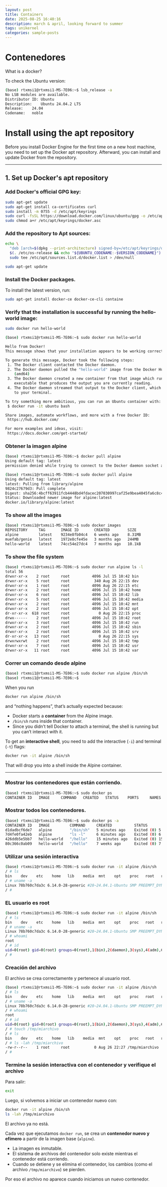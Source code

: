 ```yaml
---
layout: post
title: Containers
date: 2025-08-25 16:40:16
description: march & april, looking forward to summer
tags: unikernel
categories: sample-posts
---
```


# Contenedores
What is a docker?

To check the Ubuntu version:

```bash
(base) rtxmsi1@rtxmsi1-MS-7E06:~$ lsb_release -a
No LSB modules are available.
Distributor ID:	Ubuntu
Description:	Ubuntu 24.04.2 LTS
Release:	24.04
Codename:	noble
```

# Install using the apt repository

Before you install Docker Engine for the first time on a new host machine, you need to set up the Docker apt repository. Afterward, you can install and update Docker from the repository.

---

## 1. Set up Docker's apt repository

### Add Docker's official GPG key:
```bash
sudo apt-get update
sudo apt-get install ca-certificates curl
sudo install -m 0755 -d /etc/apt/keyrings
sudo curl -fsSL https://download.docker.com/linux/ubuntu/gpg -o /etc/apt/keyrings/docker.asc
sudo chmod a+r /etc/apt/keyrings/docker.asc
```

### Add the repository to Apt sources:
```bash
echo \
  "deb [arch=$(dpkg --print-architecture) signed-by=/etc/apt/keyrings/docker.asc] https://download.docker.com/linux/ubuntu \
  $(. /etc/os-release && echo "${UBUNTU_CODENAME:-$VERSION_CODENAME}") stable" | \
  sudo tee /etc/apt/sources.list.d/docker.list > /dev/null

sudo apt-get update
```

### Install the Docker packages.

To install the latest version, run:
```bash
sudo apt-get install docker-ce docker-ce-cli containe
```

### Verify that the installation is successful by running the hello-world image:
```bash
sudo docker run hello-world
```
```bash
(base) rtxmsi1@rtxmsi1-MS-7E06:~$ sudo docker run hello-world

Hello from Docker!
This message shows that your installation appears to be working correctly.

To generate this message, Docker took the following steps:
 1. The Docker client contacted the Docker daemon.
 2. The Docker daemon pulled the "hello-world" image from the Docker Hub.
    (amd64)
 3. The Docker daemon created a new container from that image which runs the
    executable that produces the output you are currently reading.
 4. The Docker daemon streamed that output to the Docker client, which sent it
    to your terminal.

To try something more ambitious, you can run an Ubuntu container with:
 $ docker run -it ubuntu bash

Share images, automate workflows, and more with a free Docker ID:
 https://hub.docker.com/

For more examples and ideas, visit:
 https://docs.docker.com/get-started/
```

### Obtener la imagen alpine
```bash
(base) rtxmsi1@rtxmsi1-MS-7E06:~$ docker pull alpine
Using default tag: latest
permission denied while trying to connect to the Docker daemon socket at unix:///var/run/docker.sock: Post "http://%2Fvar%2Frun%2Fdocker.sock/v1.51/images/create?fromImage=docker.io%2Flibrary%2Falpine&tag=latest": dial unix /var/run/docker.sock: connect: permission denied
```
```bash
(base) rtxmsi1@rtxmsi1-MS-7E06:~$ sudo docker pull alpine
Using default tag: latest
latest: Pulling from library/alpine
9824c27679d3: Pull complete 
Digest: sha256:4bcff63911fcb4448bd4fdacec207030997caf25e9bea4045fa6c8c44de311d1
Status: Downloaded newer image for alpine:latest
docker.io/library/alpine:latest
```
### To show all the images
```bash
(base) rtxmsi1@rtxmsi1-MS-7E06:~$ sudo docker images
REPOSITORY     TAG       IMAGE ID       CREATED        SIZE
alpine         latest    9234e8fb04c4   6 weeks ago    8.31MB
muefab/genie   latest    1972e8cfe45e   3 months ago   244MB
hello-world    latest    74cc54e27dc4   7 months ago   10.1kB
```

### To show the file system
```bash
(base) rtxmsi1@rtxmsi1-MS-7E06:~$ sudo docker run alpine ls -l
total 56
drwxr-xr-x    2 root     root          4096 Jul 15 10:42 bin
drwxr-xr-x    5 root     root           340 Aug 26 22:15 dev
drwxr-xr-x    1 root     root          4096 Aug 26 22:15 etc
drwxr-xr-x    2 root     root          4096 Jul 15 10:42 home
drwxr-xr-x    6 root     root          4096 Jul 15 10:42 lib
drwxr-xr-x    5 root     root          4096 Jul 15 10:42 media
drwxr-xr-x    2 root     root          4096 Jul 15 10:42 mnt
drwxr-xr-x    2 root     root          4096 Jul 15 10:42 opt
dr-xr-xr-x  618 root     root             0 Aug 26 22:15 proc
drwx------    2 root     root          4096 Jul 15 10:42 root
drwxr-xr-x    3 root     root          4096 Jul 15 10:42 run
drwxr-xr-x    2 root     root          4096 Jul 15 10:42 sbin
drwxr-xr-x    2 root     root          4096 Jul 15 10:42 srv
dr-xr-xr-x   13 root     root             0 Aug 26 22:15 sys
drwxrwxrwt    2 root     root          4096 Jul 15 10:42 tmp
drwxr-xr-x    7 root     root          4096 Jul 15 10:42 usr
drwxr-xr-x   11 root     root          4096 Jul 15 10:42 var
```

### Correr un comando desde alpine
```bash
(base) rtxmsi1@rtxmsi1-MS-7E06:~$ sudo docker run alpine /bin/sh
(base) rtxmsi1@rtxmsi1-MS-7E06:~$ 
```

When you run

```bash
docker run alpine /bin/sh
```

and “nothing happens”, that’s actually expected because:

* Docker starts a **container** from the Alpine image.
* `/bin/sh` runs inside that container.
* Since you didn’t tell Docker to attach a terminal, the shell is running but you can’t interact with it.

To get an **interactive shell**, you need to add the interactive (`-i`) and terminal (`-t`) flags:

```bash
docker run -it alpine /bin/sh
```

That will drop you into a shell inside the Alpine container.

---


### Mostrar los contenedores que están corriendo.

```bash
(base) rtxmsi1@rtxmsi1-MS-7E06:~$ sudo docker ps
CONTAINER ID   IMAGE     COMMAND   CREATED   STATUS    PORTS     NAMES
```


### Mostrar todos los contenedores.

```bash
(base) rtxmsi1@rtxmsi1-MS-7E06:~$ sudo docker ps -a
CONTAINER ID   IMAGE         COMMAND     CREATED          STATUS                      PORTS     NAMES
d1dadbcf6de7   alpine        "/bin/sh"   5 minutes ago    Exited (0) 5 minutes ago              practical_booth
7d4fe0fa42eb   alpine        "ls -l"     6 minutes ago    Exited (0) 6 minutes ago              friendly_black
426ddb5e5bb7   hello-world   "/hello"    15 minutes ago   Exited (0) 15 minutes ago             xenodochial_galois
80c366c0ab09   hello-world   "/hello"    7 weeks ago      Exited (0) 7 weeks ago                nostalgic_varahamihira
```

### Utilizar una sesión interactiva
```bash
(base) rtxmsi1@rtxmsi1-MS-7E06:~$ sudo docker run -it alpine /bin/sh
/ # ls
bin    dev    etc    home   lib    media  mnt    opt    proc   root   run    sbin   srv    sys    tmp    usr    var
/ # uname -a
Linux 78b760c7da3c 6.14.0-28-generic #28~24.04.1-Ubuntu SMP PREEMPT_DYNAMIC Fri Jul 25 10:47:01 UTC 2 x86_64 Linux
/ # 
```

### EL usuario es root
```bash
(base) rtxmsi1@rtxmsi1-MS-7E06:~$ sudo docker run -it alpine /bin/sh
/ # ls
bin    dev    etc    home   lib    media  mnt    opt    proc   root   run    sbin   srv    sys    tmp    usr    var
/ # uname -a
Linux 78b760c7da3c 6.14.0-28-generic #28~24.04.1-Ubuntu SMP PREEMPT_DYNAMIC Fri Jul 25 10:47:01 UTC 2 x86_64 Linux
/ # whoami
root
/ # id
uid=0(root) gid=0(root) groups=0(root),1(bin),2(daemon),3(sys),4(adm),6(disk),10(wheel),11(floppy),20(dialout),26(tape),27(video)
/ # 
```

### Creación del archivo
El archivo se crea correctamente y pertenece al usuario root.
```bash
(base) rtxmsi1@rtxmsi1-MS-7E06:~$ sudo docker run -it alpine /bin/sh
/ # ls
bin    dev    etc    home   lib    media  mnt    opt    proc   root   run    sbin   srv    sys    tmp    usr    var
/ # uname -a
Linux 78b760c7da3c 6.14.0-28-generic #28~24.04.1-Ubuntu SMP PREEMPT_DYNAMIC Fri Jul 25 10:47:01 UTC 2 x86_64 Linux
/ # whoami
root
/ # id
uid=0(root) gid=0(root) groups=0(root),1(bin),2(daemon),3(sys),4(adm),6(disk),10(wheel),11(floppy),20(dialout),26(tape),27(video)
/ # touch /tmp/miarchivo
/ # ls
bin    dev    etc    home   lib    media  mnt    opt    proc   root   run    sbin   srv    sys    tmp    usr    var
/ # ls -lah /tmp/miarchivo
-rw-r--r--    1 root     root           0 Aug 26 22:27 /tmp/miarchivo
/ # 
```


### Termine la sesión interactiva con el contenedor y verifique el archivo

Para salir:

```bash
exit
```

Luego, si volvemos a iniciar un contenedor nuevo con:

```bash
docker run -it alpine /bin/sh
ls -lah /tmp/miarchivo
```

El archivo ya no está.

Cada vez que ejecutamos `docker run`, se crea un **contenedor nuevo y efímero** a partir de la imagen base (`alpine`).

* La imagen es inmutable.
* El sistema de archivos del contenedor solo existe mientras el contenedor está corriendo.
* Cuando se detiene y se elimina el contenedor, los cambios (como el archivo `/tmp/miarchivo`) se pierden.

Por eso el archivo no aparece cuando iniciamos un nuevo contenedor.


